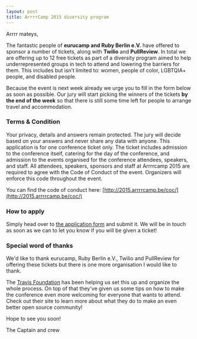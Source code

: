```yaml
---
layout: post
title: ArrrrCamp 2015 diversity program
---
```


Arrrr mateys,

The fantastic people of **eurucamp and Ruby Berlin e.V.** have offered to
sponsor a number of tickets, along with **Twilio** and **PullReview**. In total
we are offering up to 12 free tickets as part of a diversity program aimed to
help underrepresented groups in tech to attend and lowering the barriers for
them. This includes but isn’t limited to: women, people of color, LGBTQIA+
people, and disabled people.

Because the event is next week already we urge you to fill in the form below as
soon as possible. Our jury will start picking the winners of the tickets **by
the end of the week** so that there is still some time left for people to
arrange travel and accommodation.


### Terms & Condition

Your privacy, details and answers remain protected. The jury will decide based
on your answers and never share any data with anyone. This application is for
one conference ticket only. The ticket includes admission to the conference
itself, catering for the day of the conference, and admission to the events
organised for the conference attendees, speakers, and staff. All attendees,
speakers, sponsors and staff at Arrrrcamp 2015 are required to agree with the
Code of Conduct of the event. Organizers will enforce this code throughout the
event.

You can find the code of conduct here:
[http://2015.arrrrcamp.be/coc/](http://2015.arrrrcamp.be/coc/)


### How to apply

Simply head over to [the application
form](https://docs.google.com/forms/d/1XRZm3iFJzYG2G4Rbz1gsyYejc6d6gmuGaPLCJU88y8o/viewform)
and submit it. We will be in touch as soon as we can to let you know if you will
be given a ticket!


### Special word of thanks

We'd like to thank eurucamp, Ruby Berlin e.V., Twilio and PullReview for offering
these tickets but there is one more organisation I would like to thank.

The [Travis Foundation](http://foundation.travis-ci.org) has been helping us set
this up and organize the whole process. On top of that they've given us some
tips on how to make the conference even more welcoming for everyone that wants
to attend. Check out their site to learn more about what they do to make an even
better open source community!


Hope to see you soon!

The Captain and crew
